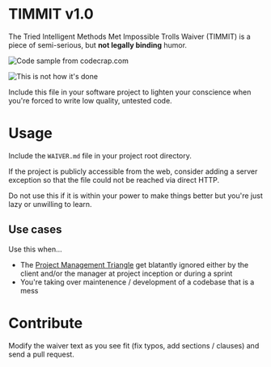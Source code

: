 # TIMMIT v1.0

The Tried Intelligent Methods Met Impossible Trolls Waiver (TIMMIT) is a piece of semi-serious, but **not legally binding** humor.

![Code sample from codecrap.com](http://instacod.es/file/70526)

![This is not how it's done](http://media.tumblr.com/2f97c667249a55cd90116bfa73b60d3d/tumblr_inline_misskuTgjp1qz4rgp.gif)

Include this file in your software project to lighten your conscience when you're forced to write low quality, untested code.

# Usage

Include the `WAIVER.md` file in your project root directory.

If the project is publicly accessible from the web, consider adding a server exception so that the file could not be reached via direct HTTP.

Do not use this if it is within your power to make things better but you're just lazy or unwilling to learn.

## Use cases

Use this when...

* The [Project Management Triangle](http://en.wikipedia.org/wiki/Project_management_triangle) get blatantly ignored either by the client and/or the manager at project inception or during a sprint
* You're taking over maintenence / development of a codebase that is a mess

# Contribute

Modify the waiver text as you see fit (fix typos, add sections / clauses) and send a pull request.